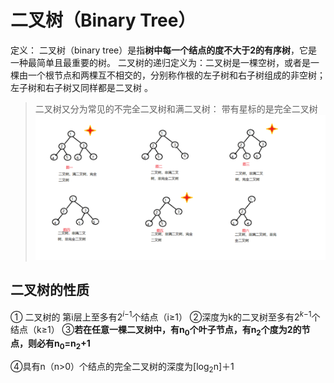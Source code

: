 


# 二叉树（Binary Tree）
 
定义： 二叉树（binary tree）是指**树中每一个结点的度不大于2的有序树**，它是一种最简单且最重要的树。 二叉树的递归定义为：二叉树是一棵空树，或者是一棵由一个根节点和两棵互不相交的，分别称作根的左子树和右子树组成的非空树；左子树和右子树又同样都是二叉树 。
>二叉树又分为常见的不完全二叉树和满二叉树：
>带有星标的是完全二叉树![输入图片说明](/imgs/2025-06-30/xWXETylTPogiuKzd.png)

## 二叉树的性质

① 二叉树的 第i层上至多有2$^i$$^-$$^1$个结点（i≥1）
②深度为k的二叉树至多有2$^k$$^-$$^1$个结点（k≥1）
③**若在任意一棵二叉树中，有n$_0$个叶子节点，有n$_2$个度为2的节点，则必有n$_0$=n$_2$+1**
>
④具有n（n>0）个结点的完全二叉树的深度为[log$_2$n]＋1
<!--stackedit_data:
eyJoaXN0b3J5IjpbLTE3MTM0ODY2NDgsLTE4NzQ5MDg4NjJdfQ
==
-->